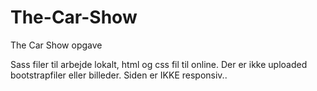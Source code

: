 # The-Car-Show
The Car Show opgave

Sass filer til arbejde lokalt, html og css fil til online. 
Der er ikke uploaded bootstrapfiler eller billeder.
Siden er IKKE responsiv..
